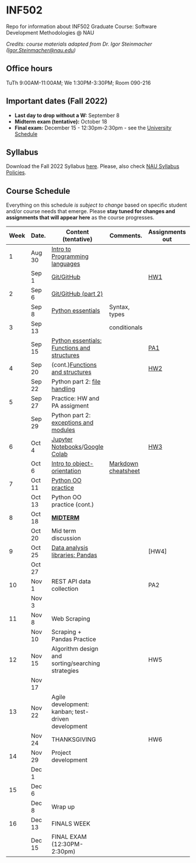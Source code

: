 # INF502

Repo for information about INF502 Graduate Course: Software Development Methodologies @ NAU

_Credits: course materials adapted from Dr. Igor Steinmacher (Igor.Steinmacher@nau.edu)_

## Office hours

TuTh 9:00AM-11:00AM; We 1:30PM-3:30PM; Room 090-216

## Important dates (Fall 2022)

* **Last day to drop without a W:**  September 8
* **Midterm exam (tentative):** October 18
* **Final exam:** December 15 - 12:30pm-2:30pm - see the [University Schedule](https://in.nau.edu/registrar/important-dates/)

## Syllabus

Download the Fall 2022 Syllabus [here](documents/INF502_Syllabus_Fall2022.pdf).
Please, also check [NAU Syllabus Policies](https://nau.edu/university-policy-library/syllabus-requirements/).

## Course Schedule
Everything on this schedule *is subject to change* based on specific student and/or course needs that emerge. Please **stay tuned for changes and assignments that will appear here** as the course progresses.

<!--Work is to be submitted via BbLearn whenever not specified differently. When via BBLearn, the deliverable must be in Word or PDF format.-->

|Week|Date.      | Content (tentative)                                   | Comments.      | Assignments out            | Deadline |
|----|-----------|-------------------------------------------------------|----------------|----------------------------|----------|
| 1  | Aug 30    | [Intro to Programming languages](documents/slides_week1.pdf)|          |                            |          |
|    | Sep  1    | [Git/GitHub](documents/slides_week1.pdf)              |                |[HW1](assignments/hw1.md)   |          |
| 2  | Sep  6    | [Git/GitHub (part 2)](documents/slides_week2_part1.pdf)|               |                            |          |
|    | Sep  8    | [Python essentials](documents/slides_week2_part2.pdf) |Syntax, types   |                            |          |
| 3  | Sep 13    |                                                       | conditionals   |                            |          |
|    | Sep 15    |[Python essentials: Functions and structures](documents/slides_week3.pdf)|| [PA1](assignments/PA1.md)| HW1      |
| 4  | Sep 20    | (cont.)[Functions and structures](documents/slides_week3.pdf)|         |[HW2](assignments/hw2.md)   |          |
|    | Sep 22    | Python part 2: [file handling](documents/slides_week4.pdf)|            |                            |          |
| 5  | Sep 27    | Practice: HW and PA assigment                         |                |                            |          |
|    | Sep 29    |Python part 2: [exceptions and modules](documents/slides_week5.pdf)|    |                            | HW2      |
| 6  | Oct  4    |[Jupyter Notebooks](notebooks/myFirstNotebook.ipynb)/[Google Colab](notebooks/colab-github-demo.ipynb)||[HW3](assignments/hw3.md)||
|    | Oct  6    |[Intro to object-orientation](notebooks/object_oriented.ipynb)|[Markdown cheatsheet](markdown-cheat-sheet.md)|| |
| 7  | Oct 11    |[Python OO practice](assignments/OO_practice.ipynb)    |                |                            | HW3      |
|    | Oct 13    | Python OO practice (cont.)                            |                |                            | PA1      |
| 8  | Oct 18    | [**MIDTERM**](documents/Midterm.pdf)                  |                |                            |          |
|    | Oct 20    | Mid term discussion                                   |                |                            |          |
| 9  | Oct 25    | [Data analysis libraries: Pandas](notebooks/DataAnalysis.ipynb)|       |[HW4]|          |
|    | Oct 27    |                                                       |                |                            |          |
| 10 | Nov  1    | REST API data collection                              |                | PA2                        |          |
|    | Nov  3    |                                                       |                |                            | HW4      |
| 11 | Nov  8    | Web Scraping                                          |                |                            |          |
|    | Nov 10    | Scraping + Pandas Practice                            |                |                            |          |
| 12 | Nov 15    | Algorithm design and sorting/searching strategies     |                | HW5                        |          |
|    | Nov 17    |                                                       |                |                            |          |
| 13 | Nov 22    | Agile development: kanban; test-driven development    |                |                            |          |
|    | Nov 24    | THANKSGIVING                                          |                | HW6                        | HW5      |
| 14 | Nov 29    | Project development                                   |                |                            |          |
|    | Dec  1    |                                                       |                |                            |          |
| 15 | Dec  6    |                                                       |                |                            | HW6      |
|    | Dec  8    | Wrap up                                               |                |                            | PA2      |
| 16 | Dec 13    | FINALS WEEK                                           |                |                            |          |
|    | Dec 15    | FINAL EXAM (12:30PM-2:30pm)                           |                |                            |          |
